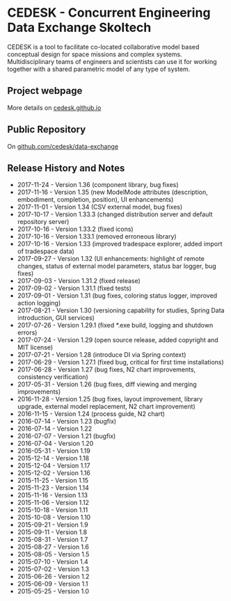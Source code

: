 # CEDESK - Concurrent Engineering Data Exchange Skoltech

CEDESK is a tool to facilitate co-located collaborative model based conceptual design for space missions and complex systems. Multidisciplinary teams of engineers and scientists can use it for working together with a shared parametric model of any type of system.

## Project webpage
More details on [cedesk.github.io](https://cedesk.github.io)

## Public Repository
On [github.com/cedesk/data-exchange](https://github.com/cedesk/data-exchange)

## Release History and Notes

* 2017-11-24 - Version 1.36   (component library, bug fixes)
* 2017-11-16 - Version 1.35   (new ModelMode attributes (description, embodiment, completion, position), UI enhancements)
* 2017-11-01 - Version 1.34   (CSV external model, bug fixes)
* 2017-10-17 - Version 1.33.3 (changed distribution server and default repository server)
* 2017-10-16 - Version 1.33.2 (fixed icons)
* 2017-10-16 - Version 1.33.1 (removed erroneous library)
* 2017-10-16 - Version 1.33   (improved tradespace explorer, added import of tradespace data)
* 2017-09-27 - Version 1.32   (UI enhancements: highlight of remote changes, status of external model parameters, status bar logger, bug fixes)
* 2017-09-03 - Version 1.31.2 (fixed release)
* 2017-09-02 - Version 1.31.1 (fixed tests)
* 2017-09-01 - Version 1.31   (bug fixes, coloring status logger, improved action logging)
* 2017-08-21 - Version 1.30   (versioning capability for studies, Spring Data introduction, GUI services)
* 2017-07-26 - Version 1.29.1 (fixed *.exe build, logging and shutdown errors)
* 2017-07-24 - Version 1.29   (open source release, added copyright and MIT license)
* 2017-07-21 - Version 1.28   (introduce DI via Spring context)
* 2017-06-29 - Version 1.27.1 (fixed bug, critical for first time installations)
* 2017-06-28 - Version 1.27   (bug fixes, N2 chart improvements, consistency verification)
* 2017-05-31 - Version 1.26   (bug fixes, diff viewing and merging improvements)
* 2016-11-28 - Version 1.25   (bug fixes, layout improvement, library upgrade, external model replacement, N2 chart improvement)
* 2016-11-15 - Version 1.24   (process guide, N2 chart)
* 2016-07-14 - Version 1.23   (bugfix)
* 2016-07-14 - Version 1.22
* 2016-07-07 - Version 1.21   (bugfix)
* 2016-07-04 - Version 1.20
* 2016-05-31 - Version 1.19
* 2015-12-14 - Version 1.18
* 2015-12-04 - Version 1.17
* 2015-12-02 - Version 1.16
* 2015-11-25 - Version 1.15
* 2015-11-23 - Version 1.14
* 2015-11-16 - Version 1.13
* 2015-11-06 - Version 1.12
* 2015-10-18 - Version 1.11
* 2015-10-08 - Version 1.10
* 2015-09-21 - Version 1.9
* 2015-09-11 - Version 1.8
* 2015-08-31 - Version 1.7
* 2015-08-27 - Version 1.6
* 2015-08-05 - Version 1.5
* 2015-07-10 - Version 1.4
* 2015-07-02 - Version 1.3
* 2015-06-26 - Version 1.2
* 2015-06-09 - Version 1.1
* 2015-05-25 - Version 1.0

